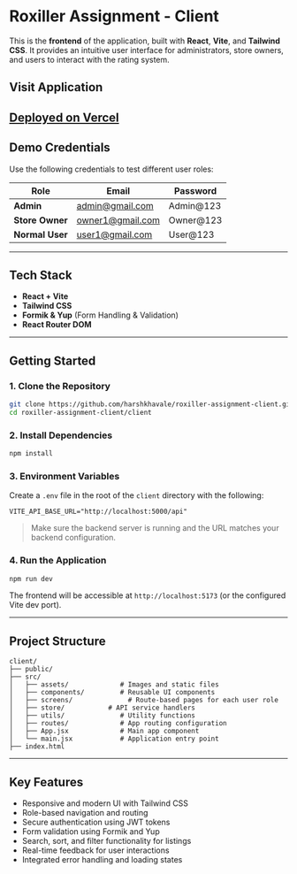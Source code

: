 

# Roxiller Assignment - Client

This is the **frontend** of the application, built with **React**, **Vite**, and **Tailwind CSS**. It provides an intuitive user interface for administrators, store owners, and users to interact with the rating system.

## Visit Application

[Deployed on Vercel](https://roxiler-assignment-client.vercel.app/)
---
## Demo Credentials

Use the following credentials to test different user roles:

| Role         | Email              | Password   |
|--------------|--------------------|------------|
| **Admin**     | admin@gmail.com     | Admin@123  |
| **Store Owner** | owner1@gmail.com    | Owner@123  |
| **Normal User** | user1@gmail.com     | User@123   |

---

## Tech Stack

* **React + Vite**
* **Tailwind CSS**
* **Formik & Yup** (Form Handling & Validation)
* **React Router DOM**

---

## Getting Started

### 1. Clone the Repository

```bash
git clone https://github.com/harshkhavale/roxiller-assignment-client.git
cd roxiller-assignment-client/client
```

### 2. Install Dependencies

```bash
npm install
```

### 3. Environment Variables

Create a `.env` file in the root of the `client` directory with the following:

```env
VITE_API_BASE_URL="http://localhost:5000/api"
```

> Make sure the backend server is running and the URL matches your backend configuration.

### 4. Run the Application

```bash
npm run dev
```

The frontend will be accessible at `http://localhost:5173` (or the configured Vite dev port).

---

## Project Structure

```
client/
├── public/
├── src/
│   ├── assets/             # Images and static files
│   ├── components/         # Reusable UI components
│   ├── screens/              # Route-based pages for each user role
│   ├── store/           # API service handlers
│   ├── utils/              # Utility functions
│   ├── routes/             # App routing configuration
│   ├── App.jsx             # Main app component
│   └── main.jsx            # Application entry point
├── index.html
```

---

## Key Features

* Responsive and modern UI with Tailwind CSS
* Role-based navigation and routing
* Secure authentication using JWT tokens
* Form validation using Formik and Yup
* Search, sort, and filter functionality for listings
* Real-time feedback for user interactions
* Integrated error handling and loading states


